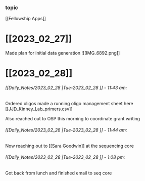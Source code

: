 ### topic
[[Fellowship Apps]]

# [[2023_02_27]]
Made plan for initial data generation
![[IMG_6892.png]]

# [[2023_02_28]]

###### [[Daily_Notes/2023_02_28 |Tue-2023_02_28 ]] - 11:43 am: 
Ordered oligos made a running oligo management sheet here [[JJD_Kinney_Lab_primers.csv]]

Also reached out to OSP this morning to coordinate grant writing

###### [[Daily_Notes/2023_02_28 |Tue-2023_02_28 ]] - 11:44 am: 
Now reaching out to [[Sara Goodwin]] at the sequencing core

###### [[Daily_Notes/2023_02_28 |Tue-2023_02_28 ]] - 1:08 pm: 
Got back from lunch and finished email to seq core